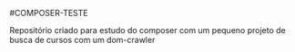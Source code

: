 #COMPOSER-TESTE

Repositório criado para estudo do composer com um pequeno projeto de busca de cursos com um dom-crawler
